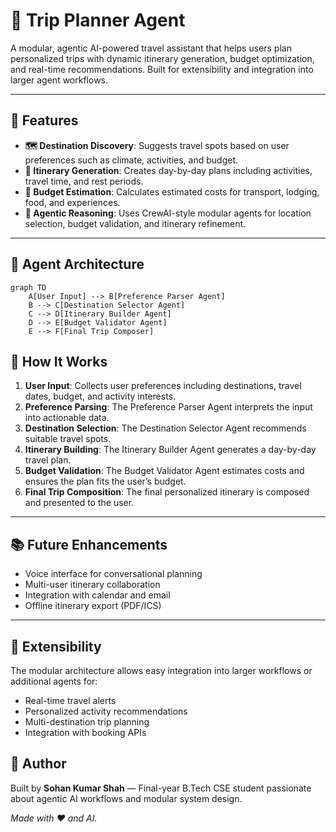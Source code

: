 # 🧭 Trip Planner Agent

A modular, agentic AI-powered travel assistant that helps users plan personalized trips with dynamic itinerary generation, budget optimization, and real-time recommendations. Built for extensibility and integration into larger agent workflows.

---

## 🚀 Features

- **🗺️ Destination Discovery**: Suggests travel spots based on user preferences such as climate, activities, and budget.  
- **📅 Itinerary Generation**: Creates day-by-day plans including activities, travel time, and rest periods.  
- **💸 Budget Estimation**: Calculates estimated costs for transport, lodging, food, and experiences.  
- **🧠 Agentic Reasoning**: Uses CrewAI-style modular agents for location selection, budget validation, and itinerary refinement.  

---

## 🧩 Agent Architecture

```mermaid
graph TD
    A[User Input] --> B[Preference Parser Agent]
    B --> C[Destination Selector Agent]
    C --> D[Itinerary Builder Agent]
    D --> E[Budget Validator Agent]
    E --> F[Final Trip Composer]
```

## 📌 How It Works

1. **User Input**: Collects user preferences including destinations, travel dates, budget, and activity interests.  
2. **Preference Parsing**: The Preference Parser Agent interprets the input into actionable data.  
3. **Destination Selection**: The Destination Selector Agent recommends suitable travel spots.  
4. **Itinerary Building**: The Itinerary Builder Agent generates a day-by-day travel plan.  
5. **Budget Validation**: The Budget Validator Agent estimates costs and ensures the plan fits the user’s budget.  
6. **Final Trip Composition**: The final personalized itinerary is composed and presented to the user.  

---

## 📚 Future Enhancements

- Voice interface for conversational planning  
- Multi-user itinerary collaboration  
- Integration with calendar and email  
- Offline itinerary export (PDF/ICS)  

---

## 🔗 Extensibility

The modular architecture allows easy integration into larger workflows or additional agents for:  

- Real-time travel alerts  
- Personalized activity recommendations  
- Multi-destination trip planning  
- Integration with booking APIs  
## 👤 Author

Built by **Sohan Kumar Shah** — Final-year B.Tech CSE student passionate about agentic AI workflows and modular system design.  

*Made with ❤️ and AI.*
